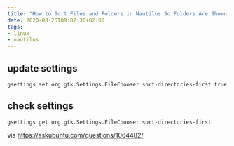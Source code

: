 ```yaml
---
title: "How to Sort Files and Folders in Nautilus So Folders Are Shown First"
date: 2020-08-25T09:07:30+02:00
tags:
- linux
- nautilus
---
```



## update settings

```
gsettings set org.gtk.Settings.FileChooser sort-directories-first true
```

## check settings

```
gsettings get org.gtk.Settings.FileChooser sort-directories-first
```

via https://askubuntu.com/questions/1064482/
